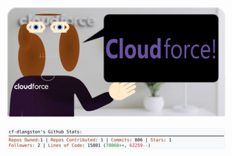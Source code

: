 <!-- 
Version 3.0.193
Built Thu Jan 23 2025 05:20:44 GMT+0000 (Coordinated Universal Time)
-->

<h1 align="center">
  <a href="https://github.com/dylanlangston/dylanlangston/tree/master/src" title="Click to View Source">
    <picture width="100%" alt="Dylan">
      <source media="(prefers-color-scheme: dark)" srcset="dylan-dark.svg?version=3.0.193">
      <img src="dylan-light.svg?version=3.0.193" alt="Dylan">
    </picture>
  </a>
</h1>

<div align="center">
  <picture width="100%" alt="Profile Info and Stats">
    <source media="(prefers-color-scheme: dark)" srcset="stats-dark.svg?version=3.0.193">
    <img src="stats-light.svg?version=3.0.193" alt="Profile Info and Stats">
  </picture>
</div>
